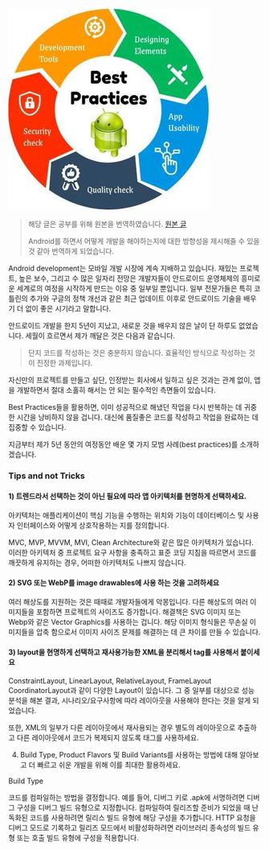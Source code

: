 ![Best](./img/BestPractices/best_practices_circle_image.png)

>해당 글은 공부를 위해 원본을 번역하였습니다. [원본 글](https://proandroiddev.com/android-development-best-practices-7278e9cdbbe9)
>
>Android를 하면서 어떻게 개발을 해야하는지에 대한 방향성을 제시해줄 수 있을 것 같아 번역하게 되었습니다.

Android development는 모바일 개발 시장에 계속 지배하고 있습니다. 
재밌는 프로젝트, 높은 보수, 그리고 수 많은 일자리 전망은 개발자들이 안드로이드 운영체제의 흥미로운 세계로의 여정을 시작하게 만드는 이유 중 일부일 뿐입니다. 
일부 전문가들은 특히 코틀린의 추가와 구글의 정책 개선과 같은 최근 업데이트 이후로 안드로이드 기술을 배우기 더 없이 좋은 시기라고 말합니다.

안드로이드 개발을 한지 5년이 지났고, 새로운 것을 배우지 않은 날이 단 하루도 없었습니다. 세월이 흐르면서 제가 깨달은 것은 다음과 같습니다.

> 단지 코드를 작성하는 것은 충분하지 않습니다. 효율적인 방식으로 작성하는 것이 진정한 과제입니다.

자신만의 프로젝트를 만들고 싶단, 인정받는 회사에서 일하고 싶은 것과는 관계 없이, 앱을 개발하면서 절대 소홀히 해서는 안 되는 필수적인 측면들이 있습니다.


Best Practices들을 활용하면, 이미 성공적으로 해냈던 작업을 다시 반복하는 데 귀중한 시간을 낭비하지 않을 겁니다. 대신에 품질좋은 코드를 작성하고 작업을 완료하는 데 집중할 수 있습니다.


지금부터 제가 5년 동안의 여정동안 배운 몇 가지 모범 사례(best practices)를 소개하겠습니다.

### Tips and not Tricks
#### 1) 트렌드라서 선택하는 것이 아닌 필요에 따라 앱 아키텍처를 현명하게 선택하세요.

아키텍처는 애플리케이션이 핵심 기능을 수행하는 위치와 기능이 데이터베이스 및 사용자 인터페이스와 어떻게 상호작용하는 지를 정의합니다.

MVC, MVP, MVVM, MVI, Clean Architecture와 같은 많은 아키텍처가 있습니다. 이러한 아키텍처 중 프로젝트 요구 사항을 충족하고 표준 코딩 지침을 따르면서 코드를 깨끗하게 유지하는 경우, 어떠한 아키텍처도 나쁘지 않습니다.

#### 2) SVG 또는 WebP를 image drawables에 사용 하는 것을 고려하세요

여러 해상도를 지원하는 것은 때때로 개발자들에게 악몽입니다. 다른 해상도의 여러 이미지들을 포함하면 프로젝트의 사이즈도 증가합니다. 해결책은 SVG 이미지 또는 Webp와 같은 Vector Graphics를 사용하는 겁니다.  해당 이미지 형식들은 무손실 이미지들을 압축 함으로서 이미지 사이즈 문제를 해결하는 데 큰 차이를 만들 수 있습니다.

#### 3) layout을 현명하게 선택하고 재사용가능한 XML을 분리해서 <include> tag를 사용해서 붙이세요


ConstraintLayout, LinearLayout, RelativeLayout, FrameLayout CoordinatorLayout과 같이 다양한 Layout이 있습니다. 그 중 일부를 대상으로 성능 분석을 해본 결과, 시나리오/요구사항에 따라 레이아웃을 사용해야 한다는 것을 알게 되었습니다.


또한, XML의 일부가 다른 레이아웃에서 재사용되는 경우 별도의 레이아웃으로 추출하고 다른 레이아웃에서 코드가 복제되지 않도록 <include/> 태그를 사용하세요.



4) Build Type, Product Flavors 및 Build Variants를 사용하는 방법에 대해 알아보고 더 빠르고 쉬운 개발을 위해 이를 최대한 활용하세요.



Build Type


코드를 컴파일하는 방법을 결정합니다. 예를 들어, 디버그 키로 .apk에 서명하려면 디버그 구성을 디버그 빌드 유형으로 지정합니다. 컴파일하여 릴리즈할 준비가 되었을 때 난독화된 코드를 사용하려면 릴리스 빌드 유형에 해당 구성을 추가합니다. HTTP 요청을 디버그 모드로 기록하고 릴리즈 모드에서 비활성화하려면 라이브러리 종속성의 빌드 유형 또는 호출 빌드 유형에 구성을 적용합니다.